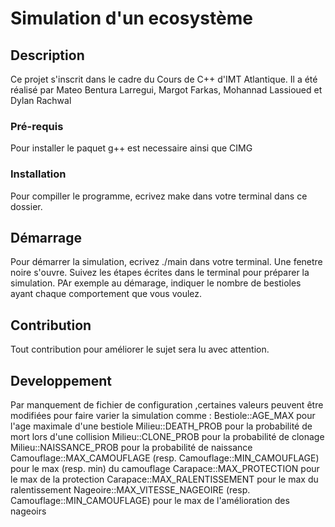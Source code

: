 # Simulation d'un ecosystème


## Description

Ce projet s'inscrit dans le cadre du Cours de C++ d'IMT Atlantique.
Il a été réalisé par Mateo Bentura Larregui, Margot Farkas, Mohannad Lassioued et Dylan Rachwal

### Pré-requis

Pour installer le paquet g++ est necessaire ainsi que CIMG

### Installation

Pour compiller le programme, ecrivez make dans votre terminal dans ce dossier.

## Démarrage

Pour démarrer la simulation, ecrivez ./main dans votre terminal. Une fenetre noire s'ouvre. Suivez les étapes écrites dans le terminal pour préparer la simulation. PAr exemple au démarage, indiquer le nombre de bestioles ayant chaque comportement que vous voulez.

## Contribution

Tout contribution pour améliorer le sujet sera lu avec attention.

## Developpement
Par manquement de fichier de configuration ,certaines valeurs peuvent être modifiées pour faire varier la simulation comme : 
Bestiole::AGE_MAX pour l'age maximale d'une bestiole
Milieu::DEATH_PROB pour la probabilité de mort lors d'une collision
Milieu::CLONE_PROB pour la probabilité de clonage
Milieu::NAISSANCE_PROB pour la probabilité de naissance
Camouflage::MAX_CAMOUFLAGE (resp. Camouflage::MIN_CAMOUFLAGE) pour le max (resp. min) du camouflage
Carapace::MAX_PROTECTION  pour le max  de la protection
Carapace::MAX_RALENTISSEMENT pour le max  du ralentissement
Nageoire::MAX_VITESSE_NAGEOIRE (resp. Camouflage::MIN_CAMOUFLAGE) pour le max de l'amélioration des nageoirs





